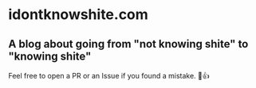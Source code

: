 # idontknowshite.com
## A blog about going from "not knowing shite" to "knowing shite"

Feel free to open a PR or an Issue if you found a mistake. 🤠👍

